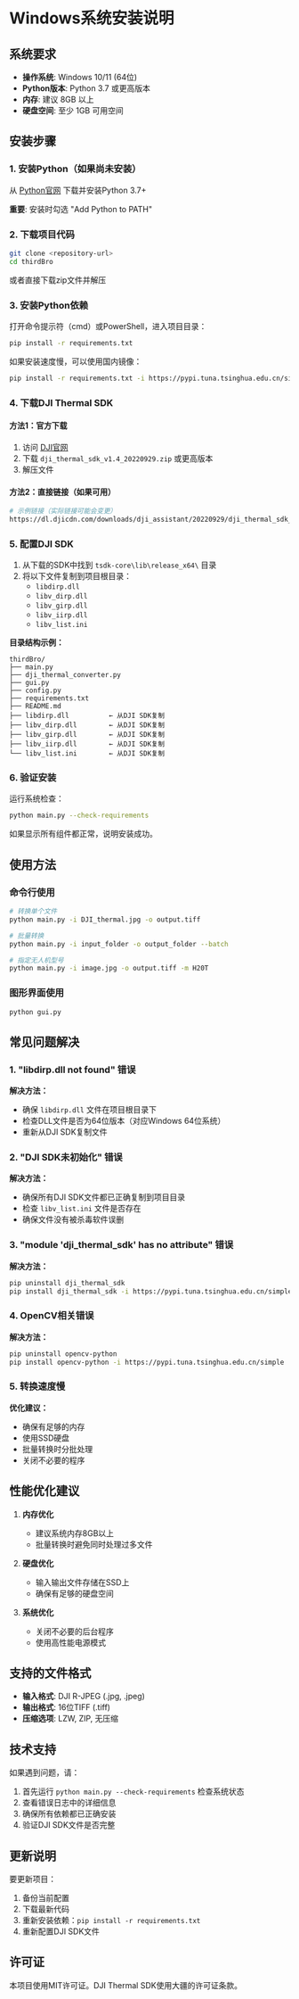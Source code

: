 # Windows系统安装说明

## 系统要求

- **操作系统**: Windows 10/11 (64位)
- **Python版本**: Python 3.7 或更高版本
- **内存**: 建议 8GB 以上
- **硬盘空间**: 至少 1GB 可用空间

## 安装步骤

### 1. 安装Python（如果尚未安装）

从 [Python官网](https://www.python.org/downloads/) 下载并安装Python 3.7+

**重要**: 安装时勾选 "Add Python to PATH"

### 2. 下载项目代码

```bash
git clone <repository-url>
cd thirdBro
```

或者直接下载zip文件并解压

### 3. 安装Python依赖

打开命令提示符（cmd）或PowerShell，进入项目目录：

```bash
pip install -r requirements.txt
```

如果安装速度慢，可以使用国内镜像：

```bash
pip install -r requirements.txt -i https://pypi.tuna.tsinghua.edu.cn/simple
```

### 4. 下载DJI Thermal SDK

#### 方法1：官方下载
1. 访问 [DJI官网](https://www.dji.com/cn/downloads/softwares/dji-thermal-sdk)
2. 下载 `dji_thermal_sdk_v1.4_20220929.zip` 或更高版本
3. 解压文件

#### 方法2：直接链接（如果可用）
```bash
# 示例链接（实际链接可能会变更）
https://dl.djicdn.com/downloads/dji_assistant/20220929/dji_thermal_sdk_v1.4_20220929.zip
```

### 5. 配置DJI SDK

1. 从下载的SDK中找到 `tsdk-core\lib\release_x64\` 目录
2. 将以下文件复制到项目根目录：
   - `libdirp.dll`
   - `libv_dirp.dll`
   - `libv_girp.dll`
   - `libv_iirp.dll`
   - `libv_list.ini`

**目录结构示例：**
```
thirdBro/
├── main.py
├── dji_thermal_converter.py
├── gui.py
├── config.py
├── requirements.txt
├── README.md
├── libdirp.dll          ← 从DJI SDK复制
├── libv_dirp.dll        ← 从DJI SDK复制
├── libv_girp.dll        ← 从DJI SDK复制
├── libv_iirp.dll        ← 从DJI SDK复制
└── libv_list.ini        ← 从DJI SDK复制
```

### 6. 验证安装

运行系统检查：

```bash
python main.py --check-requirements
```

如果显示所有组件都正常，说明安装成功。

## 使用方法

### 命令行使用

```bash
# 转换单个文件
python main.py -i DJI_thermal.jpg -o output.tiff

# 批量转换
python main.py -i input_folder -o output_folder --batch

# 指定无人机型号
python main.py -i image.jpg -o output.tiff -m H20T
```

### 图形界面使用

```bash
python gui.py
```

## 常见问题解决

### 1. "libdirp.dll not found" 错误

**解决方法：**
- 确保 `libdirp.dll` 文件在项目根目录下
- 检查DLL文件是否为64位版本（对应Windows 64位系统）
- 重新从DJI SDK复制文件

### 2. "DJI SDK未初始化" 错误

**解决方法：**
- 确保所有DJI SDK文件都已正确复制到项目目录
- 检查 `libv_list.ini` 文件是否存在
- 确保文件没有被杀毒软件误删

### 3. "module 'dji_thermal_sdk' has no attribute" 错误

**解决方法：**
```bash
pip uninstall dji_thermal_sdk
pip install dji_thermal_sdk -i https://pypi.tuna.tsinghua.edu.cn/simple
```

### 4. OpenCV相关错误

**解决方法：**
```bash
pip uninstall opencv-python
pip install opencv-python -i https://pypi.tuna.tsinghua.edu.cn/simple
```

### 5. 转换速度慢

**优化建议：**
- 确保有足够的内存
- 使用SSD硬盘
- 批量转换时分批处理
- 关闭不必要的程序

## 性能优化建议

1. **内存优化**
   - 建议系统内存8GB以上
   - 批量转换时避免同时处理过多文件

2. **硬盘优化**
   - 输入输出文件存储在SSD上
   - 确保有足够的硬盘空间

3. **系统优化**
   - 关闭不必要的后台程序
   - 使用高性能电源模式

## 支持的文件格式

- **输入格式**: DJI R-JPEG (.jpg, .jpeg)
- **输出格式**: 16位TIFF (.tiff)
- **压缩选项**: LZW, ZIP, 无压缩

## 技术支持

如果遇到问题，请：

1. 首先运行 `python main.py --check-requirements` 检查系统状态
2. 查看错误日志中的详细信息
3. 确保所有依赖都已正确安装
4. 验证DJI SDK文件是否完整

## 更新说明

要更新项目：

1. 备份当前配置
2. 下载最新代码
3. 重新安装依赖：`pip install -r requirements.txt`
4. 重新配置DJI SDK文件

## 许可证

本项目使用MIT许可证。DJI Thermal SDK使用大疆的许可证条款。 